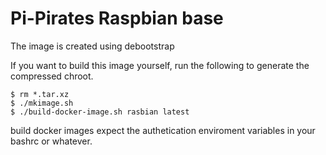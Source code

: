 # Pi-Pirates Raspbian base

The image is created using debootstrap 

If you want to build this image yourself, run the following to generate the compressed chroot.

```
$ rm *.tar.xz
$ ./mkimage.sh
$ ./build-docker-image.sh rasbian latest
```

build docker images expect the authetication enviroment variables in your bashrc or whatever. 


